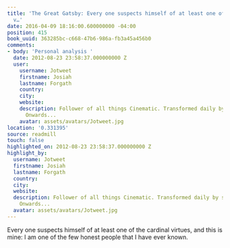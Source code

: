 ```yaml
---
title: 'The Great Gatsby: Every one suspects himself of at least one of the cardinal
  v…'
date: 2016-04-09 18:16:00.600000000 -04:00
position: 415
book_uuid: 363285bc-c668-47b6-986a-fb3a45a456b0
comments:
- body: 'Personal analysis '
  date: 2012-08-23 23:58:37.000000000 Z
  user:
    username: Jotweet
    firstname: Josiah
    lastname: Forgath
    country: 
    city: 
    website: 
    description: Follower of all things Cinematic. Transformed daily by sight & sound.
      Onwards...
    avatar: assets/avatars/Jotweet.jpg
location: '0.331395'
source: readmill
touch: false
highlighted_on: 2012-08-23 23:58:37.000000000 Z
highlight_by:
  username: Jotweet
  firstname: Josiah
  lastname: Forgath
  country: 
  city: 
  website: 
  description: Follower of all things Cinematic. Transformed daily by sight & sound.
    Onwards...
  avatar: assets/avatars/Jotweet.jpg
---
```


Every one suspects himself of at least one of the cardinal virtues, and this is mine: I am one of the few honest people that I have ever known.